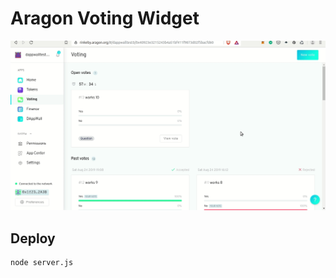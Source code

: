 # Aragon Voting Widget


![Aragon-Instant-POC](./app/src/static/aragon-voting-widget-POC.gif)

## Deploy

```
node server.js
```